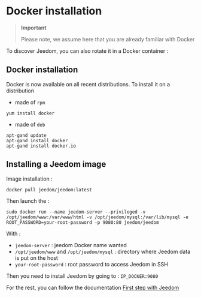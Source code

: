 # Docker installation

> **Important**
>
> Please note, we assume here that you are already familiar with Docker

To discover Jeedom, you can also rotate it in a Docker container :

## Docker installation

Docker is now available on all recent distributions.
To install it on a distribution

-   made of ``rpm``

````
yum install docker
````

-   made of ``deb``

````
apt-gand update
apt-gand install docker
apt-gand install docker.io
````

## Installing a Jeedom image

Image installation :

``docker pull jeedom/jeedom:latest``

Then launch the :

``sudo docker run --name jeedom-server --privileged -v /opt/jeedom/www:/var/www/html -v /opt/jeedom/mysql:/var/lib/mysql -e ROOT_PASSWORD=your-root-password -p 9080:80 jeedom/jeedom``

With :

-   ``jeedom-server`` : jeedom Docker name wanted
-   ``/opt/jeedom/www`` and ``/opt/jeedom/mysql`` : directory where Jeedom data is put on the host
-   ``your-root-password`` : root password to access Jeedom in SSH

Then you need to install Jeedom by going to : ``IP_DOCKER:9080``

For the rest, you can follow the documentation [First step with Jeedom](https://doc.jeedom.com/en_US/premiers-pas/index)
